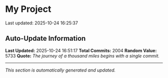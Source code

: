 # My Project


Last updated: 2025-10-24 16:25:37



























































































































































































































































































































































































































































































































































































































































































































































































































































































































































































































































































































































































































































































































































































































































































































































































































































































































































































































































































































































































































































































































































































































































































































































































































































































## Auto-Update Information

**Last Updated:** 2025-10-24 16:51:17
**Total Commits:** 2004
**Random Value:** 5733
**Quote:** _The journey of a thousand miles begins with a single commit._

---
_This section is automatically generated and updated._